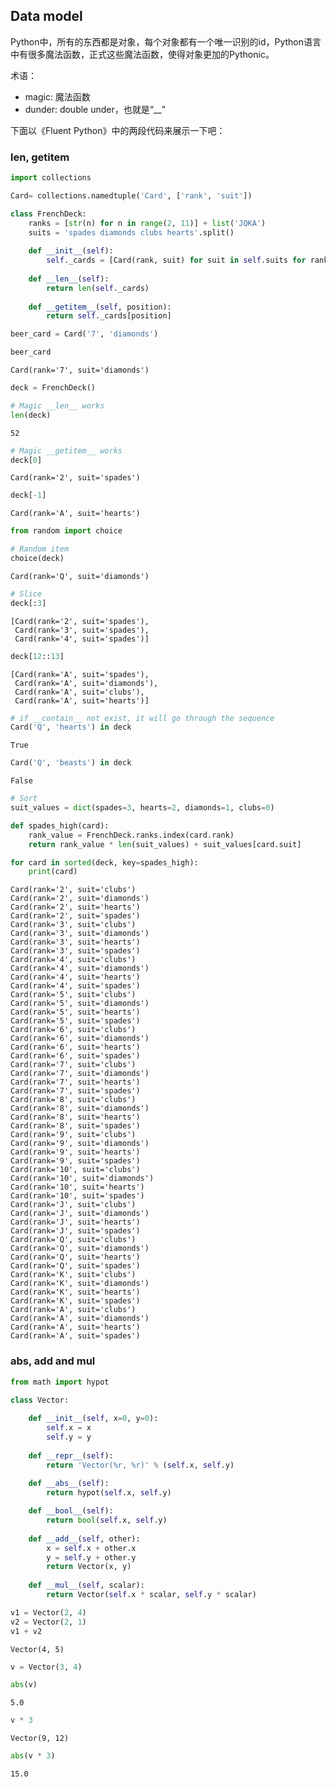 
## Data model
Python中，所有的东西都是对象，每个对象都有一个唯一识别的id，Python语言中有很多魔法函数，正式这些魔法函数，使得对象更加的Pythonic。

术语：
* magic: 魔法函数
* dunder: double under，也就是“__”

下面以《Fluent Python》中的两段代码来展示一下吧：

### __len__, __getitem__


```python
import collections

Card= collections.namedtuple('Card', ['rank', 'suit'])

class FrenchDeck:
    ranks = [str(n) for n in range(2, 11)] + list('JQKA')
    suits = 'spades diamonds clubs hearts'.split()
    
    def __init__(self):
        self._cards = [Card(rank, suit) for suit in self.suits for rank in self.ranks]
    
    def __len__(self):
        return len(self._cards)
    
    def __getitem__(self, position):
        return self._cards[position]
```


```python
beer_card = Card('7', 'diamonds')
```


```python
beer_card
```




    Card(rank='7', suit='diamonds')




```python
deck = FrenchDeck()
```


```python
# Magic __len__ works 
len(deck)
```




    52




```python
# Magic __getitem__ works
deck[0]
```




    Card(rank='2', suit='spades')




```python
deck[-1]
```




    Card(rank='A', suit='hearts')




```python
from random import choice
```


```python
# Random item
choice(deck)
```




    Card(rank='Q', suit='diamonds')




```python
# Slice
deck[:3]
```




    [Card(rank='2', suit='spades'),
     Card(rank='3', suit='spades'),
     Card(rank='4', suit='spades')]




```python
deck[12::13]
```




    [Card(rank='A', suit='spades'),
     Card(rank='A', suit='diamonds'),
     Card(rank='A', suit='clubs'),
     Card(rank='A', suit='hearts')]




```python
# if __contain__ not exist, it will go through the sequence
Card('Q', 'hearts') in deck
```




    True




```python
Card('Q', 'beasts') in deck
```




    False




```python
# Sort
suit_values = dict(spades=3, hearts=2, diamonds=1, clubs=0)

def spades_high(card):
    rank_value = FrenchDeck.ranks.index(card.rank)
    return rank_value * len(suit_values) + suit_values[card.suit]

for card in sorted(deck, key=spades_high):
    print(card)
```

    Card(rank='2', suit='clubs')
    Card(rank='2', suit='diamonds')
    Card(rank='2', suit='hearts')
    Card(rank='2', suit='spades')
    Card(rank='3', suit='clubs')
    Card(rank='3', suit='diamonds')
    Card(rank='3', suit='hearts')
    Card(rank='3', suit='spades')
    Card(rank='4', suit='clubs')
    Card(rank='4', suit='diamonds')
    Card(rank='4', suit='hearts')
    Card(rank='4', suit='spades')
    Card(rank='5', suit='clubs')
    Card(rank='5', suit='diamonds')
    Card(rank='5', suit='hearts')
    Card(rank='5', suit='spades')
    Card(rank='6', suit='clubs')
    Card(rank='6', suit='diamonds')
    Card(rank='6', suit='hearts')
    Card(rank='6', suit='spades')
    Card(rank='7', suit='clubs')
    Card(rank='7', suit='diamonds')
    Card(rank='7', suit='hearts')
    Card(rank='7', suit='spades')
    Card(rank='8', suit='clubs')
    Card(rank='8', suit='diamonds')
    Card(rank='8', suit='hearts')
    Card(rank='8', suit='spades')
    Card(rank='9', suit='clubs')
    Card(rank='9', suit='diamonds')
    Card(rank='9', suit='hearts')
    Card(rank='9', suit='spades')
    Card(rank='10', suit='clubs')
    Card(rank='10', suit='diamonds')
    Card(rank='10', suit='hearts')
    Card(rank='10', suit='spades')
    Card(rank='J', suit='clubs')
    Card(rank='J', suit='diamonds')
    Card(rank='J', suit='hearts')
    Card(rank='J', suit='spades')
    Card(rank='Q', suit='clubs')
    Card(rank='Q', suit='diamonds')
    Card(rank='Q', suit='hearts')
    Card(rank='Q', suit='spades')
    Card(rank='K', suit='clubs')
    Card(rank='K', suit='diamonds')
    Card(rank='K', suit='hearts')
    Card(rank='K', suit='spades')
    Card(rank='A', suit='clubs')
    Card(rank='A', suit='diamonds')
    Card(rank='A', suit='hearts')
    Card(rank='A', suit='spades')


### __abs__, __add__ and __mul__


```python
from math import hypot

class Vector:
    
    def __init__(self, x=0, y=0):
        self.x = x
        self.y = y
        
    def __repr__(self):
        return 'Vector(%r, %r)' % (self.x, self.y)
    
    def __abs__(self):
        return hypot(self.x, self.y)

    def __bool__(self):
        return bool(self.x, self.y)
    
    def __add__(self, other):
        x = self.x + other.x
        y = self.y + other.y
        return Vector(x, y)
        
    def __mul__(self, scalar):
        return Vector(self.x * scalar, self.y * scalar)
```


```python
v1 = Vector(2, 4)
v2 = Vector(2, 1)
v1 + v2
```




    Vector(4, 5)




```python
v = Vector(3, 4)
```


```python
abs(v)
```




    5.0




```python
v * 3
```




    Vector(9, 12)




```python
abs(v * 3)
```




    15.0


